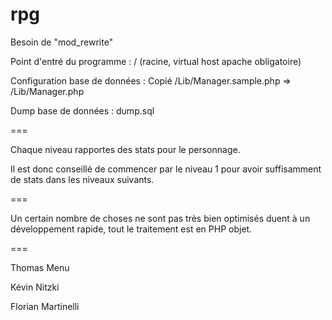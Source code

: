 rpg
===

Besoin de "mod_rewrite"

Point d'entré du programme : / (racine, virtual host apache obligatoire)

Configuration base de données : Copié /Lib/Manager.sample.php => /Lib/Manager.php

Dump base de données : dump.sql

===

Chaque niveau rapportes des stats pour le personnage.

Il est donc conseillé de commencer par le niveau 1 pour avoir suffisamment de stats dans les niveaux suivants.

===

Un certain nombre de choses ne sont pas très bien optimisés duent à un développement rapide, tout le traitement est en PHP objet.

===

Thomas Menu

Kévin Nitzki

Florian Martinelli
